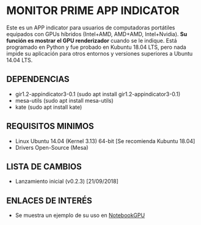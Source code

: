 # MONITOR PRIME APP INDICATOR
Este es un APP indicator para usuarios de computadoras portátiles equipados con GPUs híbridos (Intel+AMD, AMD+AMD, Intel+Nvidia). **Su función es mostrar el GPU renderizador** cuando se le indique.
Está programado en Python y fue probado en Kubuntu 18.04 LTS, pero nada impide su aplicación para otros entornos y versiones superiores a Ubuntu 14.04 LTS.

## DEPENDENCIAS
- gir1.2-appindicator3-0.1 (sudo apt install gir1.2-appindicator3-0.1)
- mesa-utils (sudo apt install mesa-utils)
- kate (sudo apt install kate)

## REQUISITOS MINIMOS
- Linux Ubuntu 14.04 (Kernel 3.13) 64-bit [Se recomienda Kubuntu 18.04]
- Drivers Open-Source (Mesa)

## LISTA DE CAMBIOS
- Lanzamiento inicial (v0.2.3) [21/09/2018]

## ENLACES DE INTERÉS
- Se muestra un ejemplo de su uso en [NotebookGPU](https://notebookgpu.blogspot.com/2018/10/verificar-el-estado-y-configurar.html)
